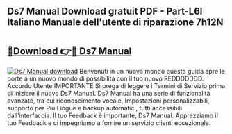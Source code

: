 ## Ds7 Manual Download gratuit PDF - Part-L6I Italiano Manuale dell'utente di riparazione 7h12N

# <h2><a href="http://dfet0zx.blite.top/?on=Ds7+Manual">🔗Download 👉🔴 Ds7 Manual</a></h2>

[![Ds7 Manual download](https://i.imgur.com/lujVjoI.png)](http://dfet0zx.blite.top/?on=Ds7+Manual)
Benvenuti in un nuovo mondo questa guida apre le porte a un nuovo mondo di possibilità con il tuo nuovo REDDDDDDD. Accordo Utente IMPORTANTE Si prega di leggere i Termini di Servizio prima di iniziare il nuovo Ds7 Manual. Ds7 Manual ha una serie di funzionalità avanzate, tra cui riconoscimento vocale, Impostazioni personalizzabili, supporto per Più Lingue e backup automatici, tutti accessibili dall'interfaccia. Il tuo Feedback è importante, Ds7 Manual. Apprezziamo il tuo Feedback e ci impegniamo a fornire un servizio clienti eccezionale.
